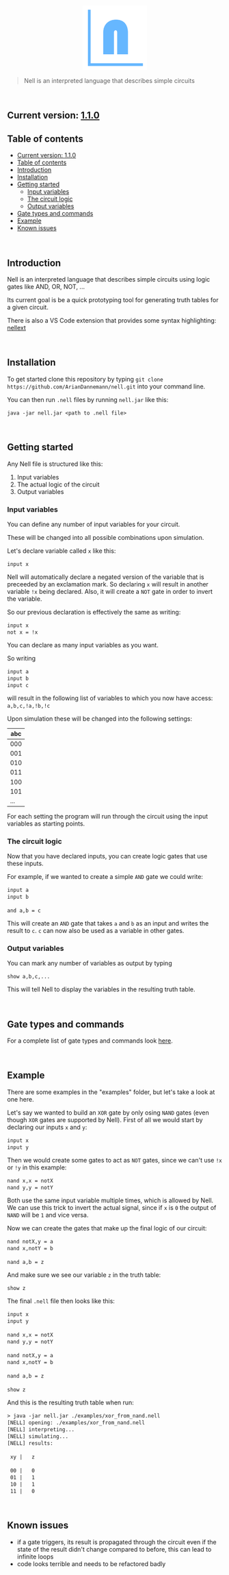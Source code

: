 <p align="center">
    <img src="images/logo.png" alt="logo" title="logo" width="150" height="150" />
</p>

> Nell is an interpreted language that describes simple circuits

<br>

## Current version: [1.1.0](docs/changelog.md)

## Table of contents

- [Current version: 1.1.0](#current-version-110)
- [Table of contents](#table-of-contents)
- [Introduction](#introduction)
- [Installation](#installation)
- [Getting started](#getting-started)
  - [Input variables](#input-variables)
  - [The circuit logic](#the-circuit-logic)
  - [Output variables](#output-variables)
- [Gate types and commands](#gate-types-and-commands)
- [Example](#example)
- [Known issues](#known-issues)

<br>

## Introduction

Nell is an interpreted language that describes simple circuits using logic gates like AND, OR, NOT, ...

Its current goal is be a quick prototyping tool for generating truth tables for a given circuit.

There is also a VS Code extension that provides some syntax highlighting: [nellext](https://marketplace.visualstudio.com/items?itemName=ArianDannemann.nellext)

<br>

## Installation

To get started clone this repository by typing `git clone https://github.com/ArianDannemann/nell.git` into your command line.

You can then run `.nell` files by running `nell.jar` like this:

```
java -jar nell.jar <path to .nell file>
```

<br>

## Getting started

Any Nell file is structured like this:

1. Input variables
2. The actual logic of the circuit
3. Output variables

### Input variables

You can define any number of input variables for your circuit.

These will be changed into all possible combinations upon simulation.

Let's declare variable called `x` like this:

```
input x
```

Nell will automatically declare a negated version of the variable that is preceeded by an exclamation mark.
So declaring `x` will result in another variable `!x` being declared.
Also, it will create a `NOT` gate in order to invert the variable.

So our previous declaration is effectively the same as writing:

```
input x
not x = !x
```

You can declare as many input variables as you want.

So writing

```
input a
input b
input c
```

will result in the following list of variables to which you now have access: `a,b,c,!a,!b,!c`

Upon simulation these will be changed into the following settings:

|abc|
|---|
|000|
|001|
|010|
|011|
|100|
|101|
|...|

For each setting the program will run through the circuit using the input variables as starting points.

### The circuit logic

Now that you have declared inputs, you can create logic gates that use these inputs.

For example, if we wanted to create a simple `AND` gate we could write:

```
input a
input b

and a,b = c
```

This will create an `AND` gate that takes `a` and `b` as an input and writes the result to `c`.
`c` can now also be used as a variable in other gates.

### Output variables

You can mark any number of variables as output by typing

```
show a,b,c,...
```

This will tell Nell to display the variables in the resulting truth table.

<br>

## Gate types and commands

For a complete list of gate types and commands look [here](docs/gates.md).

<br>

## Example

There are some examples in the "examples" folder, but let's take a look at one here.

Let's say we wanted to build an `XOR` gate by only osing `NAND` gates (even though `XOR` gates are supported by Nell).
First of all we would start by declaring our inputs `x` and `y`:

```
input x
input y
```

Then we would create some gates to act as `NOT` gates, since we can't use `!x` or `!y` in this example:

```
nand x,x = notX
nand y,y = notY
```

Both use the same input variable multiple times, which is allowed by Nell.
We can use this trick to invert the actual signal, since if `x` is `0` the output of `NAND` will be `1` and vice versa.

Now we can create the gates that make up the final logic of our circuit:

```
nand notX,y = a
nand x,notY = b

nand a,b = z
```

And make sure we see our variable `z` in the truth table:

```
show z
```

The final `.nell` file then looks like this:

```
input x
input y

nand x,x = notX
nand y,y = notY

nand notX,y = a
nand x,notY = b

nand a,b = z

show z
```

And this is the resulting truth table when run:

```
> java -jar nell.jar ./examples/xor_from_nand.nell
[NELL] opening: ./examples/xor_from_nand.nell
[NELL] interpreting...
[NELL] simulating...
[NELL] results:

 xy |   z

 00 |   0
 01 |   1
 10 |   1
 11 |   0
```

<br>

## Known issues

- if a gate triggers, its result is propagated through the circuit even if the state of the result didn't change compared to before, this can lead to infinite loops
- code looks terrible and needs to be refactored badly
